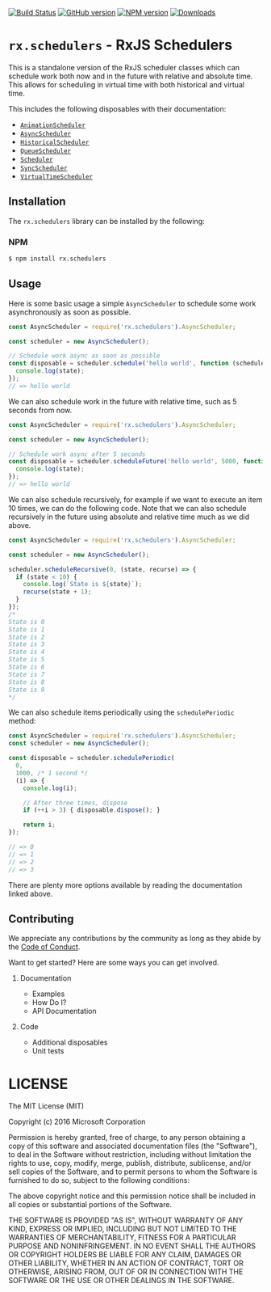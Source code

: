 [![Build Status](https://travis-ci.org/Reactive-Extensions/rx.schedulers.svg)](https://travis-ci.org/Reactive-Extensions/rx.schedulers)
[![GitHub version](https://img.shields.io/github/tag/reactive-extensions/rx.schedulers.svg)](https://github.com/Reactive-Extensions/rx.schedulers)
[![NPM version](https://img.shields.io/npm/v/rx.schedulers.svg)](https://www.npmjs.com/package/rx.schedulers)
[![Downloads](https://img.shields.io/npm/dm/rx.schedulers.svg)](https://www.npmjs.com/package/rx.schedulers)
# `rx.schedulers` - RxJS Schedulers

This is a standalone version of the RxJS scheduler classes which can schedule work both now and in the future with relative and absolute time. This allows for scheduling in virtual time with both historical and virtual time.

This includes the following disposables with their documentation:
- [`AnimationScheduler`](doc/animationscheduler)
- [`AsyncScheduler`](doc/asyncscheduler)
- [`HistoricalScheduler`](doc/historicalscheduler.md)
- [`QueueScheduler`](doc/queuescheduler.md)
- [`Scheduler`](doc/scheduler.md)
- [`SyncScheduler`](doc/syncscheduler.md)
- [`VirtualTimeScheduler`](doc/virtualtimescheduler)

## Installation

The `rx.schedulers` library can be installed by the following:

### NPM
```bash
$ npm install rx.schedulers
```

## Usage

Here is some basic usage a simple `AsyncScheduler` to schedule some work asynchronously as soon as possible.

```js
const AsyncScheduler = require('rx.schedulers').AsyncScheduler;

const scheduler = new AsyncScheduler();

// Schedule work async as soon as possible
const disposable = scheduler.schedule('hello world', function (scheduler, state) {
  console.log(state);
});
// => hello world
```

We can also schedule work in the future with relative time, such as 5 seconds from now.

```js
const AsyncScheduler = require('rx.schedulers').AsyncScheduler;

const scheduler = new AsyncScheduler();

// Schedule work async after 5 seconds
const disposable = scheduler.scheduleFuture('hello world', 5000, function (scheduler, state) {
  console.log(state);
});
// => hello world
```

We can also schedule recursively, for example if we want to execute an item 10 times, we can do the following code.  Note that we can also schedule recursively in the future using absolute and relative time much as we did above.
```js
const AsyncScheduler = require('rx.schedulers').AsyncScheduler;

const scheduler = new AsyncScheduler();

scheduler.scheduleRecursive(0, (state, recurse) => {
  if (state < 10) {
    console.log(`State is ${state}`);
    recurse(state + 1);
  }
});
/*
State is 0
State is 1
State is 2
State is 3
State is 4
State is 5
State is 6
State is 7
State is 8
State is 9
*/
```

We can also schedule items periodically using the `schedulePeriodic` method:
```js
const AsyncScheduler = require('rx.schedulers').AsyncScheduler;
const scheduler = new AsyncScheduler();

const disposable = scheduler.schedulePeriodic(
  0,
  1000, /* 1 second */
  (i) => {
    console.log(i);

    // After three times, dispose
    if (++i > 3) { disposable.dispose(); }

    return i;
});

// => 0
// => 1
// => 2
// => 3
```

There are plenty more options available by reading the documentation linked above.

## Contributing

We appreciate any contributions by the community as long as they abide by the [Code of Conduct](code-of-conduct.md).

Want to get started?  Here are some ways you can get involved.
1. Documentation

    - Examples
    - How Do I?
    - API Documentation

2. Code

    - Additional disposables
    - Unit tests

# LICENSE

The MIT License (MIT)

Copyright (c) 2016 Microsoft Corporation

Permission is hereby granted, free of charge, to any person obtaining a copy
of this software and associated documentation files (the "Software"), to deal
in the Software without restriction, including without limitation the rights
to use, copy, modify, merge, publish, distribute, sublicense, and/or sell
copies of the Software, and to permit persons to whom the Software is
furnished to do so, subject to the following conditions:

The above copyright notice and this permission notice shall be included in all
copies or substantial portions of the Software.

THE SOFTWARE IS PROVIDED "AS IS", WITHOUT WARRANTY OF ANY KIND, EXPRESS OR
IMPLIED, INCLUDING BUT NOT LIMITED TO THE WARRANTIES OF MERCHANTABILITY,
FITNESS FOR A PARTICULAR PURPOSE AND NONINFRINGEMENT. IN NO EVENT SHALL THE
AUTHORS OR COPYRIGHT HOLDERS BE LIABLE FOR ANY CLAIM, DAMAGES OR OTHER
LIABILITY, WHETHER IN AN ACTION OF CONTRACT, TORT OR OTHERWISE, ARISING FROM,
OUT OF OR IN CONNECTION WITH THE SOFTWARE OR THE USE OR OTHER DEALINGS IN THE
SOFTWARE.
